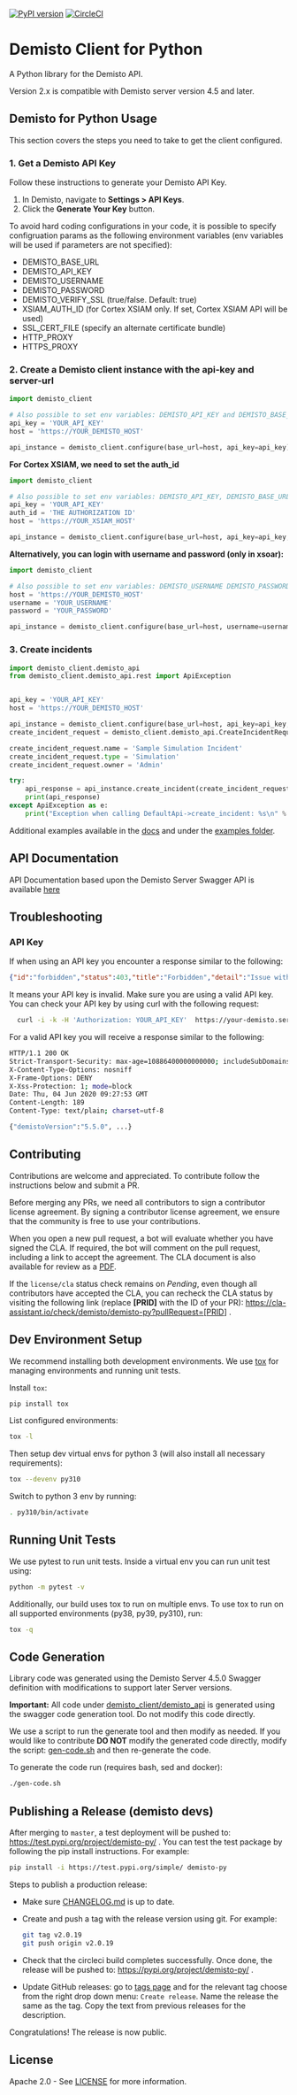 [![PyPI version](https://badge.fury.io/py/demisto-py.svg)](https://badge.fury.io/py/demisto-py)
[![CircleCI](https://circleci.com/gh/demisto/demisto-py/tree/master.svg?style=svg)](https://circleci.com/gh/demisto/demisto-py/tree/master)

# Demisto Client for Python

A Python library for the Demisto API.

Version 2.x is compatible with Demisto server version 4.5 and later.

## Demisto for Python Usage

This section covers the steps you need to take to get the client configured.

### 1. Get a Demisto API Key

Follow these instructions to generate your Demisto API Key.

1. In Demisto, navigate to **Settings > API Keys**.
2. Click the **Generate Your Key** button.

To avoid hard coding configurations in your code, it is possible to specify configruation params
as the following environment variables (env variables will be used if parameters are not specified):

* DEMISTO_BASE_URL
* DEMISTO_API_KEY
* DEMISTO_USERNAME
* DEMISTO_PASSWORD
* DEMISTO_VERIFY_SSL (true/false. Default: true)
* XSIAM_AUTH_ID (for Cortex XSIAM only. If set, Cortex XSIAM API will be used)
* SSL_CERT_FILE (specify an alternate certificate bundle)
* HTTP_PROXY
* HTTPS_PROXY

### 2. Create a Demisto client instance with the api-key and server-url

```python
import demisto_client

# Also possible to set env variables: DEMISTO_API_KEY and DEMISTO_BASE_URL
api_key = 'YOUR_API_KEY'
host = 'https://YOUR_DEMISTO_HOST'

api_instance = demisto_client.configure(base_url=host, api_key=api_key)

```

**For Cortex XSIAM, we need to set the auth_id**
```python
import demisto_client

# Also possible to set env variables: DEMISTO_API_KEY, DEMISTO_BASE_URL and XSIAM_AUTH_ID
api_key = 'YOUR_API_KEY'
auth_id = 'THE AUTHORIZATION ID'
host = 'https://YOUR_XSIAM_HOST'

api_instance = demisto_client.configure(base_url=host, api_key=api_key, auth_id=auth_id)

```

**Alternatively, you can login with username and password (only in xsoar):**

```python
import demisto_client

# Also possible to set env variables: DEMISTO_USERNAME DEMISTO_PASSWORD and DEMISTO_BASE_URL
host = 'https://YOUR_DEMISTO_HOST'
username = 'YOUR_USERNAME'
password = 'YOUR_PASSWORD'

api_instance = demisto_client.configure(base_url=host, username=username, password=password)
```

### 3. Create incidents

```python
import demisto_client.demisto_api
from demisto_client.demisto_api.rest import ApiException


api_key = 'YOUR_API_KEY'
host = 'https://YOUR_DEMISTO_HOST'

api_instance = demisto_client.configure(base_url=host, api_key=api_key, debug=False)
create_incident_request = demisto_client.demisto_api.CreateIncidentRequest()

create_incident_request.name = 'Sample Simulation Incident'
create_incident_request.type = 'Simulation'
create_incident_request.owner = 'Admin'

try:
    api_response = api_instance.create_incident(create_incident_request=create_incident_request)
    print(api_response)
except ApiException as e:
    print("Exception when calling DefaultApi->create_incident: %s\n" % e)

```

Additional examples available in the [docs](docs/README.md) and under the [examples folder](examples/).

## API Documentation

API Documentation based upon the Demisto Server Swagger API is available [here](docs/README.md)

## Troubleshooting

### API Key

If when using an API key you encounter a response similar to the following:

```json
{"id":"forbidden","status":403,"title":"Forbidden","detail":"Issue with CSRF code","error":"http: named cookie not present","encrypted":false,"multires":null}
```

It means your API key is invalid. Make sure you are using a valid API key. You can check your API key by using curl with the following request:

```bash
  curl -i -k -H 'Authorization: YOUR_API_KEY'  https://your-demisto.server.url/about
```

For a valid API key you will receive a response similar to the following:

```BASH
HTTP/1.1 200 OK
Strict-Transport-Security: max-age=10886400000000000; includeSubDomains
X-Content-Type-Options: nosniff
X-Frame-Options: DENY
X-Xss-Protection: 1; mode=block
Date: Thu, 04 Jun 2020 09:27:53 GMT
Content-Length: 189
Content-Type: text/plain; charset=utf-8

{"demistoVersion":"5.5.0", ...}
```

## Contributing

Contributions are welcome and appreciated. To contribute follow the instructions below and submit a PR.

Before merging any PRs, we need all contributors to sign a contributor license agreement. By signing a contributor license agreement, we ensure that the community is free to use your contributions.

When you open a new pull request, a bot will evaluate whether you have signed the CLA. If required, the bot will comment on the pull request, including a link to accept the agreement. The CLA document is also available for review as a [PDF](https://github.com/demisto/content/blob/master/docs/cla.pdf).

If the `license/cla` status check remains on *Pending*, even though all contributors have accepted the CLA, you can recheck the CLA status by visiting the following link (replace **[PRID]** with the ID of your PR): <https://cla-assistant.io/check/demisto/demisto-py?pullRequest=[PRID>] .

## Dev Environment Setup

We recommend installing both development environments. We use [tox](https://github.com/tox-dev/tox) for managing environments and running unit tests.

Install `tox`:

```bash
pip install tox
```

List configured environments:

```bash
tox -l
```

Then setup dev virtual envs for python 3 (will also install all necessary requirements):

```bash
tox --devenv py310
```

Switch to python 3 env by running:

```bash
. py310/bin/activate
```

## Running Unit Tests

We use pytest to run unit tests. Inside a virtual env you can run unit test using:

```bash
python -m pytest -v
```

Additionally, our build uses tox to run on multiple envs. To use tox to run on all supported environments (py38, py39, py310), run:

```bash
tox -q  
```

## Code Generation

Library code was generated using the Demisto Server 4.5.0 Swagger definition with modifications to support later Server versions.

**Important:** All code under [demisto_client/demisto_api](demisto_client/demisto_api) is generated using the swagger code generation tool. Do not modify this code directly.

We use a script to run the generate tool and then modify as needed.
If you would like to contribute **DO NOT** modify the generated code directly, modify the script: [gen-code.sh](gen-code.sh) and then re-generate the code.

To generate the code run (requires bash, sed and docker):

```bash
./gen-code.sh
```

## Publishing a Release (demisto devs)

After merging to `master`, a test deployment will be pushed to: <https://test.pypi.org/project/demisto-py/> .
You can test the test package by following the pip install instructions. For example:

```bash
pip install -i https://test.pypi.org/simple/ demisto-py
```

Steps to publish a production release:

* Make sure [CHANGELOG.md](CHANGELOG.md) is up to date.
* Create and push a tag with the release version using git. For example:

  ```bash
  git tag v2.0.19
  git push origin v2.0.19
  ```

* Check that the circleci build completes successfully. Once done, the release will be pushed to: <https://pypi.org/project/demisto-py/> .
* Update GitHub releases: go to [tags page](https://github.com/demisto/demisto-py/tags) and for the relevant tag choose from the right drop down menu: `Create release`. Name the release the same as the tag. Copy the text from previous releases for the description.

Congratulations! The release is now public.

## License

Apache 2.0 - See [LICENSE](LICENSE) for more information.
